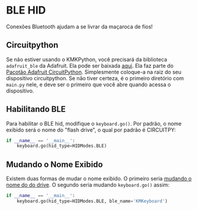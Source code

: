 # BLE HID

Conexões Bluetooth ajudam a se livrar da maçaroca de fios!

## Circuitpython

Se não estiver usando o KMKPython, você precisará da biblioteca `adafruit_ble`
da Adafruit. Ela pode ser baixada
[aqui](https://github.com/adafruit/Adafruit_CircuitPython_BLE/tree/master/adafruit_ble).
Ela faz parte do [Pacotão Adafruit
CircuitPython](https://github.com/adafruit/Adafruit_CircuitPython_Bundle). Simplesmente
coloque-a na raiz do seu dispositivo circuitpython. Se não tiver certeza, é o
primeiro diretório com `main.py` nele, e deve ser o primeiro que você abre
quando acessa o dispositivo.

## Habilitando BLE

Para habilitar o BLE hid, modifique o `keyboard.go()`. Por padrão, o nome
exibido será o nome do "flash drive", o qual por padrão é CIRCUITPY:

```python
if __name__ == '__main__':
    keyboard.go(hid_type=HIDModes.BLE)
```

## Mudando o Nome Exibido

Existem duas formas de mudar o nome exibido. O primeiro seria [mudando o nome do
do
drive](https://learn.adafruit.com/welcome-to-circuitpython/the-circuitpy-drive). O
segundo seria mudando `keyboard.go()` assim:

```python
if __name__ == '__main__':
    keyboard.go(hid_type=HIDModes.BLE, ble_name='KMKeyboard')
```

